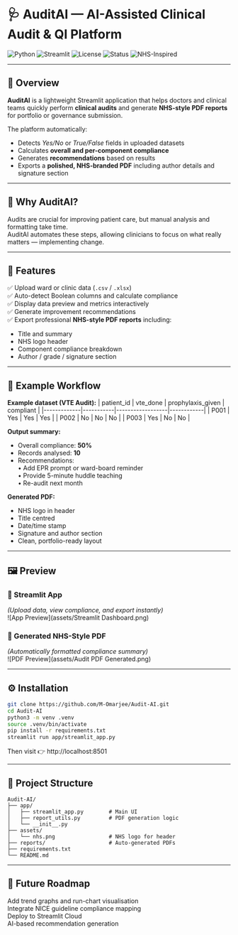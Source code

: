 # 🩺 AuditAI — AI-Assisted Clinical Audit & QI Platform

![Python](https://img.shields.io/badge/Python-3.11-blue?logo=python)
![Streamlit](https://img.shields.io/badge/Built%20with-Streamlit-ff4b4b?logo=streamlit)
![License](https://img.shields.io/badge/License-MIT-green)
![Status](https://img.shields.io/badge/Version-1.0.0-success)
![NHS-Inspired](https://img.shields.io/badge/Design-NHS%20Style-blue)

---

## 📘 Overview

**AuditAI** is a lightweight Streamlit application that helps doctors and clinical teams quickly perform **clinical audits** and generate **NHS-style PDF reports** for portfolio or governance submission.

The platform automatically:
- Detects *Yes/No* or *True/False* fields in uploaded datasets  
- Calculates **overall and per-component compliance**
- Generates **recommendations** based on results  
- Exports a **polished, NHS-branded PDF** including author details and signature section  

---

## 🧠 Why AuditAI?

Audits are crucial for improving patient care, but manual analysis and formatting take time.  
AuditAI automates these steps, allowing clinicians to focus on what really matters — implementing change.

---

## 🚀 Features

✅ Upload ward or clinic data (`.csv` / `.xlsx`)  
✅ Auto-detect Boolean columns and calculate compliance  
✅ Display data preview and metrics interactively  
✅ Generate improvement recommendations  
✅ Export professional **NHS-style PDF reports** including:
   - Title and summary
   - NHS logo header
   - Component compliance breakdown
   - Author / grade / signature section

---

## 🧩 Example Workflow

**Example dataset (VTE Audit):**
| patient_id | vte_done | prophylaxis_given | compliant |
|-------------|-----------|------------------|------------|
| P001 | Yes | Yes | Yes |
| P002 | No | No | No |
| P003 | Yes | No | No |

**Output summary:**
- Overall compliance: **50%**
- Records analysed: **10**
- Recommendations:  
  • Add EPR prompt or ward-board reminder  
  • Provide 5-minute huddle teaching  
  • Re-audit next month  

**Generated PDF:**
- NHS logo in header  
- Title centred  
- Date/time stamp  
- Signature and author section  
- Clean, portfolio-ready layout

---

## 🖼️ Preview

### 🔹 Streamlit App  
*(Upload data, view compliance, and export instantly)*  
![App Preview](assets/Streamlit Dashboard.png)
### 🔹 Generated NHS-Style PDF  
*(Automatically formatted compliance summary)*  
![PDF Preview](assets/Audit PDF Generated.png)

---

## ⚙️ Installation

```bash
git clone https://github.com/M-Omarjee/Audit-AI.git
cd Audit-AI
python3 -m venv .venv
source .venv/bin/activate
pip install -r requirements.txt
streamlit run app/streamlit_app.py
```
Then visit 👉 http://localhost:8501

---

## 🧱 Project Structure
```
Audit-AI/
├── app/
│   ├── streamlit_app.py        # Main UI
│   ├── report_utils.py         # PDF generation logic
│   └── __init__.py
├── assets/
│   └── nhs.png                 # NHS logo for header
├── reports/                    # Auto-generated PDFs
├── requirements.txt
└── README.md
```

---

## 🩵 Future Roadmap

Add trend graphs and run-chart visualisation  
Integrate NICE guideline compliance mapping  
Deploy to Streamlit Cloud  
AI-based recommendation generation  
